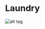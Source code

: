 # Laundry
![alt tag](https://user-images.githubusercontent.com/31431731/31918841-e74a1214-b888-11e7-9cc3-443283227091.PNG)
